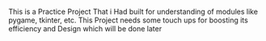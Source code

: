 This is a Practice Project That i Had built for understanding of modules like pygame, tkinter, etc.
This Project needs some touch ups for boosting its efficiency and Design which will be done later
